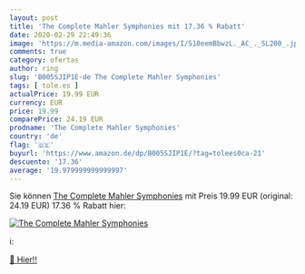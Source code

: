```yaml
---
layout: post
title: 'The Complete Mahler Symphonies mit 17.36 % Rabatt'
date: 2020-02-29 22:49:36
image: 'https://m.media-amazon.com/images/I/510eemBbwzL._AC_._SL200_.jpg'
comments: true
category: ofertas
author: ring
slug: 'B005SJIP1E-de The Complete Mahler Symphonies'
tags: [ tole.es ]
actualPrice: 19.99 EUR
currency: EUR
price: 19.99
comparePrice: 24.19 EUR
prodname: 'The Complete Mahler Symphonies'
country: 'de'
flag: '🇩🇪'
buyurl: 'https://www.amazon.de/dp/B005SJIP1E/?tag=tolees0ca-21'
descuento: '17.36'
average: '19.979999999999997'
---
```


Sie können [The Complete Mahler Symphonies](https://www.amazon.de/dp/B005SJIP1E/?tag=tolees0ca-21) mit Preis 19.99 EUR (original: 24.19 EUR) 17.36 % Rabatt hier:

[![The Complete Mahler Symphonies](https://m.media-amazon.com/images/I/510eemBbwzL._AC_._SL200_.jpg)](https://www.amazon.de/dp/B005SJIP1E/?tag=tolees0ca-21)

ℹ️:


[🛒 Hier!!](https://www.amazon.de/dp/B005SJIP1E/?tag=tolees0ca-21)

